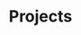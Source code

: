 ---
tags: meta
title: Projects
description: I enjoy working on personal projects, and here you can find all the ones that are currently published and in progress.
---
